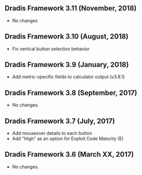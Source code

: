 ## Dradis Framework 3.11 (November, 2018) ##

* No changes

## Dradis Framework 3.10 (August, 2018) ##

* Fix vertical button selection behavior

## Dradis Framework 3.9 (January, 2018) ##

* Add metric-specific fields to calculator output (v3.8.1)

## Dradis Framework 3.8 (September, 2017) ##

* No changes.

## Dradis Framework 3.7 (July, 2017) ##

* Add mouseover details to each button
* Add "High" as an option for Exploit Code Maturity (E)

## Dradis Framework 3.6 (March XX, 2017) ##

*   No changes.
